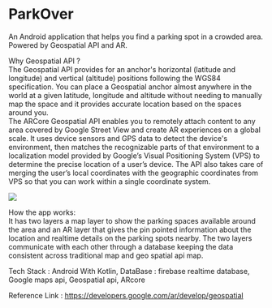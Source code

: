 # ParkOver
An Android application that helps you find a parking spot in a crowded area. Powered by Geospatial API and AR.

Why Geospatial API ?  
The Geospatial API provides for an anchor's horizontal (latitude and longitude) and vertical (altitude) positions following the WGS84 specification. You can place a Geospatial anchor almost anywhere in the world at a given latitude, longitude and altitude without needing to manually map the space and it provides accurate location based on the spaces around you.   
The ARCore Geospatial API enables you to remotely attach content to any area covered by Google Street View and create AR experiences on a global scale. It uses device sensors and GPS data to detect the device's environment, then matches the recognizable parts of that environment to a localization model provided by Google’s Visual Positioning System (VPS) to determine the precise location of a user’s device. The API also takes care of merging the user’s local coordinates with the geographic coordinates from VPS so that you can work within a single coordinate system.

![](https://redirector.gvt1.com/edgedl/arcore/geospatial.gif)

How the app works:  
It has two layers a map layer to show the parking spaces available around the area and an AR layer that gives the pin pointed information about the location and realtime details on the parking spots nearby. The two layers communicate with each other through a database keeping the data consistent across traditional map and geo spatial api map.   

Tech Stack :  Android With Kotlin,  DataBase : firebase realtime database, Google maps api, Geospatial api, ARcore   

Reference Link : 
https://developers.google.com/ar/develop/geospatial  



